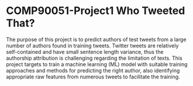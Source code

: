 # COMP90051-Project1 Who Tweeted That?
The purpose of this project is to predict authors of test
tweets from a large number of authors found in training
tweets. Twitter tweets are relatively self-contained and
have small sentence length variance, thus the authorship
attribution is challenging regarding the limitation of
texts. This project targets to train a machine learning
(ML) model with suitable training approaches and
methods for predicting the right author, also identifying
appropriate raw features from numerous tweets to
facilitate the training.
